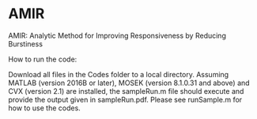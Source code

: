 # AMIR
AMIR: Analytic Method for Improving Responsiveness by Reducing Burstiness

How to run the code:

Download all files in the Codes folder to a local directory.  Assuming MATLAB (version 2016B or later), MOSEK (version 8.1.0.31 and above) and CVX (version 2.1) are installed, the sampleRun.m file should execute and provide the output given in sampleRun.pdf. Please see runSample.m for how to use the codes. 
